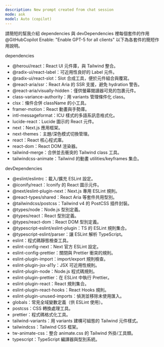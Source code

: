 ```yaml
---
description: New prompt created from chat session
mode: ask
model: Auto (copilot)
---
```

<user>
請簡短的幫我介紹 dependencies 與 devDependencies
裡每個套件的作用

</user>
<assistant>

</assistant>
<user>
@GitHubCopilot Enable: "Enable GPT-5 for all clients"
</user>
<assistant>
以下為各套件的簡短作用說明。

dependencies
- @heroui/react：React UI 元件庫，與 Tailwind 整合。
- @radix-ui/react-label：可近用性良好的 Label 元件。
- @radix-ui/react-slot：Slot 合成工具，便於元件組合與覆寫。
- @react-aria/ssr：React Aria 的 SSR 支援，避免 hydration 警告。
- @react-aria/visually-hidden：僅供螢幕閱讀器可見的包裹元件。
- class-variance-authority：用 variants 管理條件化 class。
- clsx：條件合併 className 的小工具。
- framer-motion：React 動畫與手勢庫。
- intl-messageformat：ICU 樣式的多語系訊息格式化。
- lucide-react：Lucide 圖示的 React 元件。
- next：Next.js 應用框架。
- next-themes：主題/深色模式切換管理。
- react：React 核心程式庫。
- react-dom：React DOM 渲染器。
- tailwind-merge：合併並去衝突的 Tailwind class 工具。
- tailwindcss-animate：Tailwind 的動畫 utilities/keyframes 集合。

devDependencies
- @eslint/eslintrc：載入/擴充 ESLint 設定。
- @iconify/react：Iconify 的 React 圖示元件。
- @next/eslint-plugin-next：Next.js 專用 ESLint 規則。
- @react-types/shared：React Aria 等套件共用型別。
- @tailwindcss/postcss：Tailwind v4 的 PostCSS 插件封裝。
- @types/node：Node.js 型別定義。
- @types/react：React 型別定義。
- @types/react-dom：React DOM 型別定義。
- @typescript-eslint/eslint-plugin：TS 的 ESLint 規則集合。
- @typescript-eslint/parser：讓 ESLint 解析 TypeScript。
- eslint：程式碼靜態檢查工具。
- eslint-config-next：Next 官方 ESLint 設定。
- eslint-config-prettier：關閉與 Prettier 衝突的規則。
- eslint-plugin-import：import/export 規則檢查。
- eslint-plugin-jsx-a11y：JSX 可近用性規則。
- eslint-plugin-node：Node.js 程式碼規則。
- eslint-plugin-prettier：在 ESLint 中執行 Prettier。
- eslint-plugin-react：React 規則集合。
- eslint-plugin-react-hooks：React Hooks 規則。
- eslint-plugin-unused-imports：偵測並移除未使用匯入。
- globals：常見全域變數定義（供 ESLint 使用）。
- postcss：CSS 轉換處理工具。
- prettier：程式碼格式化工具。
- tailwind-variants：用 variants 建構可組態的 Tailwind 元件樣式。
- tailwindcss：Tailwind CSS 框架。
- tw-animate-css：整合 animate.css 的 Tailwind 外掛/工具類。
- typescript：TypeScript 編譯器與型別系統。
</assistant>